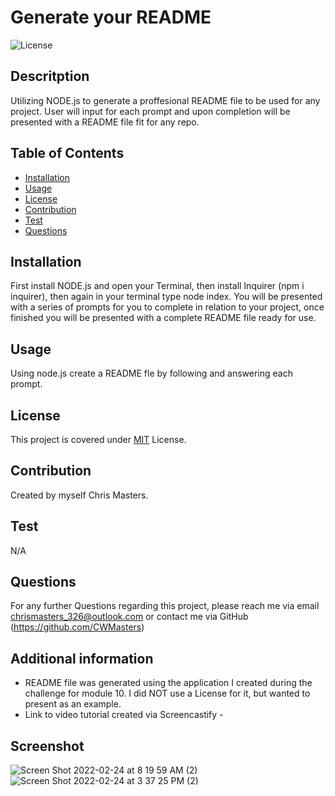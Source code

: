 # Generate your README
  ![License](https://img.shields.io/badge/License-MIT-brightgreen)

  ## Descritption
  Utilizing NODE.js to generate a proffesional README file to be used for any project. User will input for each prompt and upon completion will be presented with a README file fit for any repo.
    
  ## Table of Contents
  - [Installation](#installation) 
  - [Usage](#usage)
  - [License](#license)
  - [Contribution](#contribution)
  - [Test](#test)
  - [Questions](#questions)
  
  ## Installation
  First install NODE.js and open your Terminal, then install Inquirer (npm i inquirer), then again in your terminal type node index. You will be presented with a series of prompts for you to complete in relation to your project, once finished you will be presented with a complete README file ready for use.
    
  ## Usage
  Using node.js create a README fle by following and answering each prompt.
    
  ## License
  This project is covered under [MIT](https://opensource.org/licenses/MIT) License.
  
    
  ## Contribution
  Created by myself Chris Masters. 
    
  ## Test
  N/A
    
  ## Questions
  For any further Questions regarding this project, please reach me via email chrismasters_326@outlook.com or contact me via GitHub (https://github.com/CWMasters)
  
  ## Additional information
  * README file was generated using the application I created during the challenge for module 10. I did NOT use a License for it, but wanted to present as an example.
  * Link to video tutorial created via Screencastify - 

  ## Screenshot
  ![Screen Shot 2022-02-24 at 8 19 59 AM (2)](https://user-images.githubusercontent.com/95546410/155618992-a3eabe50-dabe-4a66-a1b2-a2bd90c06ef0.png)
  ![Screen Shot 2022-02-24 at 3 37 25 PM (2)](https://user-images.githubusercontent.com/95546410/155619247-664d2b7d-406b-482b-be7e-52af6b44e888.png)


  
  
    
